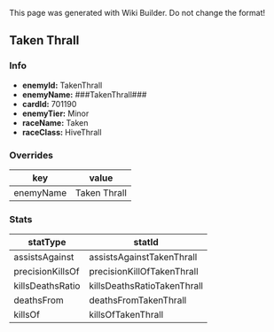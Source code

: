 <span class="wiki-builder">This page was generated with Wiki Builder. Do not change the format!</span>

## Taken Thrall
### Info
* **enemyId:** TakenThrall
* **enemyName:** ###TakenThrall###
* **cardId:** 701190
* **enemyTier:** Minor
* **raceName:** Taken
* **raceClass:** HiveThrall

### Overrides
key | value
--- | -----
enemyName | Taken Thrall

### Stats
statType | statId
-------- | ------
assistsAgainst | assistsAgainstTakenThrall
precisionKillsOf | precisionKillOfTakenThrall
killsDeathsRatio | killsDeathsRatioTakenThrall
deathsFrom | deathsFromTakenThrall
killsOf | killsOfTakenThrall


